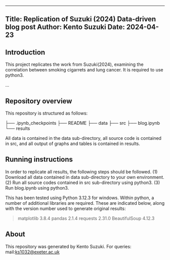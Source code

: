 --------------------------------------------------------------------------------
Title: Replication of Suzuki (2024)
        Data-driven blog post
Author: Kento Suzuki
Date: 2024-04-23
--------------------------------------------------------------------------------

## Introduction

 This project replicates the work from Suzuki(2024), examining the correlation between smoking cigarrets and lung cancer. It is required to use python3.

...

## Repository overview
This repository is structured as follows:

├── .ipynb_checkpoints
├── README
├── data
├── src
├── blog.ipynb
└── results


All data is contained in the data sub-directory, all source code is contained in src, and all output of graphs and tables is contained in results.


## Running instructions

In order to replicate all results, the following steps should be followed.
(1) Download all data contained in data sub-directory to your own environment.
(2) Run all source codes contained in src sub-directory using python3.
(3) Run blog.ipynb using python3.

This has been tested using Python 3.12.3 for windows. Within python, a number
of additional libraries are required.  These are indicated below, along with
the version number used to generate original results:
 > matplotlib 3.8.4
 > pandas 2.1.4
 > requests 2.31.0
 > BeautifulSoup 4.12.3

## About

This repository was generated by Kento Suzuki.  For queries:
 mail:ks1032@exeter.ac.uk